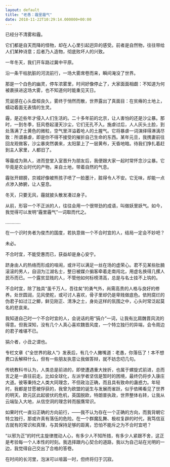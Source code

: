 ```yaml
---
layout: default
title: "老愚：霾里霾气"
date: 2018-11-22T10:29:14.000000+00:00
---
```


已经分不清雾和霾。

它们都是自天而降的怪物，却在人心里引起迥异的感受。前者是自然物，往往带给人们某种诗意；后者乃人造物，彻底败坏人的兴致。

一年冬天，我们开车路过冀中平原。

沿一条干枯肮脏的河流前行，一场大雾席卷而来，瞬间淹没了世界。

那是一个白色的幽灵，停车浓雾里，时间好像停止了，大家面面相觑：不知道为何被裹挟进这场大雾，也不知道何时能重见天日。

荒诞感在心头盘桓良久，雾终于悄然而散，世界露出了真面目：在贫瘠的土地上，蠕动着面无表情的生灵。

霾，是近些年才侵入人们生活的。二十多年前的北京，让人害怕的还是沙尘暴。那时，一到冬季，狂风卷起漫天沙尘，它们无孔不入。施虐过后，人人灰头土脸，到处落满了土黄色的微粒，空气里洋溢着呛人的土腥气。它将暴虐一词演绎得淋漓尽致：所谓暴虐，即是你不得不接受的摧折自己生命的东西。某年元旦，我携妻前往回龙观做客，沙尘暴突然袭来，太阳蒙上了一层黄布，天昏地暗。待我们挣扎着赶到主人家里，人都旧了。

等霾成为熟人，进而登堂入室晋升为朋友后，我便跟大家一起时常怀念沙尘暴。它毕竟是农业时代的产物，来自土地，带着自然的气息。

霾张开翅膀，京城好像被熊孩子喷了一脸墨汁，脏得令人不安。它无味，却能一点点渗入肺腑，让人窒息。

冬天，只要无风，霾就披头散发凑过身子。

从前，形容一个不正派的人，往往会用一个很带劲的成语，叫做妖里妖气。如今，我觉得可以发明“霾里霾气”一词取而代之。

…………

在一个识时务者为俊杰的国度，若执意做一个不合时宜的人，结局一定会不妙吧？

未必。

不合时宜，不能受惠而已，获益却是身心安宁。

跻身由人的热络而形成的喧闹，或许可以满足一丝在场的虚荣心。君不见某些肚腩滚滚的男人，自诩为江湖名士，整日被媒介掮客牵着走南闯北，用虚名换得几摞人民币而已。一个露贫显贱的人，不管他如何标榜清高，总是与名士挂不上钩的。

不合时宜，除了独具“虽千万人，吾往矣”的勇气外，尚需高贵的人格与良好的修养。处世圆润，见风使舵，或可讨人喜欢，骨子里却仍是卑贱做底色。依附腐烂的伪君子如过江之鲫，鲜见刚正、清净之士，身处这样的氛围之中，心头时常泛起莫名的悲哀来。

我知道自己时一个不合时宜的人，会说话的用“狷介”一词，让我有比肩魏晋风流的得意。但我深知，没有几个人真心喜欢魏晋风度，一个特立独行的异端，会令周边的君子难堪不已。

狷介者，小丑之谓也。

专栏文章《“全世界的敌人”》发表后，有几个人撇嘴道：老愚，你落伍了！本不想费口舌解释什么，但有一些朋友执意让我做答辩，就不妨念叨几句。

传统教科书认为，人类总是前进的，即使遭遇重大挫折，也属于螺旋式前进，总而言之是一直往前走。比如全球化，左派学者坚信是暂时的困境，最终仍将步入康庄大道。彼等秉持之人类大同理念，不但政治正确，而且具有致命的蛊惑力。年轻时，我都是甘愿被俘获的，我曾为欧盟的诞生与发展而雀跃，似乎依稀看见了世界的明天。欧元区此起彼伏的危机，英国脱欧，特朗普执政，世界整体右转，让我从云端坠入大地，从信空洞的理念转而服膺常识。

如果时代一直沿正确的方向前行，——我不认为存在一个正确的方向，而我背朝它特立独行，那或许真有落伍的危险。在一个群魔乱舞、极权复辟的时代，我笃信亘古就有的常识和真理，与其保持足够的距离，恐怕不能斥之为不合时宜吧？

“以邪为正”的时代主旋律搅动人心，有多少人不知所措，有多少人紧跟不舍，这正是考验每一个人本性的时刻。我选择跟内心契合的道路，我以为自己站在光明的一边，我觉得自己交出了合格的答卷。

在时间的长河里，泡沫可以喧嚣一时，但终将归于沉寂。


